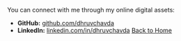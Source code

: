 You can connect with me through my online digital assets:
- **GitHub:** [github.com/dhruvchavda](https://github.com/dhruv1972)
- **LinkedIn:** [linkedin.com/in/dhruvchavda](https://www.linkedin.com/in/dhruv-chavda-220775214/)
[Back to Home](index.markdown)